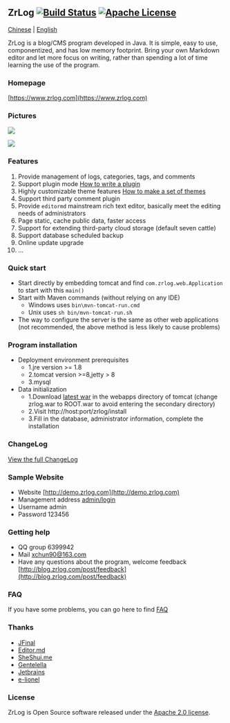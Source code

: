 ## ZrLog [![Build Status](https://travis-ci.org/94fzb/zrlog.svg?branch=master)](https://travis-ci.org/94fzb/zrlog) [![Apache License](http://img.shields.io/badge/license-apache2-orange.svg?style=flat)](http://www.apache.org/licenses/LICENSE-2.0)

[Chinese](README.md) | [English](README.en-us.md)

ZrLog is a blog/CMS program developed in Java. It is simple, easy to use, componentized, and has low memory footprint. Bring your own Markdown editor and let more focus on writing, rather than spending a lot of time learning the use of the program.

### Homepage

[https://www.zrlog.com](https://www.zrlog.com)

### Pictures

![](https://www.zrlog.com/assets/screenprint/post-detail.png)

![](https://www.zrlog.com/assets/screenprint/article-edit.png)

### Features

1. Provide management of logs, categories, tags, and comments
2. Support plugin mode [How to write a plugin](http://blog.zrlog.com/post/zrlog-plugin-dev)
3. Highly customizable theme features [How to make a set of themes](https://blog.zrlog.com/post/make-theme-for-zrlog)
4. Support third party comment plugin
5. Provide `editormd` mainstream rich text editor, basically meet the editing needs of administrators
6. Page static, cache public data, faster access
7. Support for extending third-party cloud storage (default seven cattle)
8. Support database scheduled backup
9. Online update upgrade<br/>
10. ...

### Quick start

- Start directly by embedding tomcat and find `com.zrlog.web.Application` to start with this `main()`
- Start with Maven commands (without relying on any IDE)
    - Windows uses `bin\mvn-tomcat-run.cmd`
    - Unix uses `sh bin/mvn-tomcat-run.sh`
- The way to configure the server is the same as other web applications (not recommended, the above method is less likely to cause problems)

### Program installation

- Deployment environment prerequisites
    - 1.jre version >= 1.8
    - 2.tomcat version >=8,jetty > 8
    - 3.mysql
- Data initialization
    - 1.Download [latest war](http://dl.zrlog.com/release/zrlog.war) in the webapps directory of tomcat (change zrlog.war to ROOT.war to avoid entering the secondary directory)    
    - 2.Visit http://host:port/zrlog/install
    - 3.Fill in the database, administrator information, complete the installation

### ChangeLog

[View the full ChangeLog](https://www.zrlog.com/changelog/index.html?ref=md)

### Sample Website

* Website [http://demo.zrlog.com](http://demo.zrlog.com)
* Management address [admin/login](http://demo.zrlog.com/admin/login)
* Username admin
* Password 123456


### Getting help

* QQ group 6399942
* Mail xchun90@163.com
* Have any questions about the program, welcome feedback [http://blog.zrlog.com/post/feedback](http://blog.zrlog.com/post/feedback)

### FAQ

If you have some problems, you can go here to find [FAQ](https://blog.zrlog.com/post/faq-collect)

### Thanks

* [JFinal](http://jfinal.com)
* [Editor.md](https://pandao.github.io/editor.md/)
* [SheShui.me](http://sheshui.me)
* [Gentelella](https://github.com/puikinsh/gentelella)
* [Jetbrains](https://www.jetbrains.com/)
* [e-lionel](http://www.e-lionel.com)

### License

ZrLog is Open Source software released under the [Apache 2.0 license](http://www.apache.org/licenses/LICENSE-2.0.html).